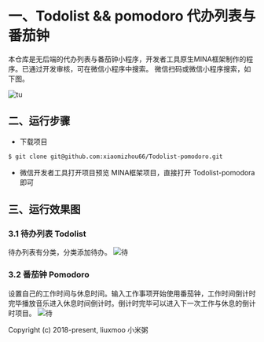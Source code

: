 # 一、Todolist &&  pomodoro 代办列表与番茄钟

本仓库是无后端的代办列表与番茄钟小程序，开发者工具原生MINA框架制作的程序。已通过开发审核，可在微信小程序中搜索。
微信扫码或微信小程序搜索，如下图。


![tu](http://pdehao3yf.bkt.clouddn.com/6564636.png)

## 二、运行步骤

- 下载项目

```BASH
$ git clone git@github.com:xiaomizhou66/Todolist-pomodoro.git
```

- 微信开发者工具打开项目预览
    MINA框架项目，直接打开 Todolist-pomodora 即可

## 三、运行效果图

### 3.1 待办列表 Todolist

待办列表有分类，分类添加待办。
![待](http://pdehao3yf.bkt.clouddn.com/098776yy.png)



### 3.2 番茄钟 Pomodoro

设置自己的工作时间与休息时间。输入工作事项开始使用番茄钟，工作时间倒计时完毕播放音乐进入休息时间倒计时。倒计时完毕可以进入下一次工作与休息的倒计时项目。
![待](http://pdehao3yf.bkt.clouddn.com/6787yhjn.png)


Copyright (c) 2018-present, liuxmoo 小米粥